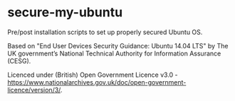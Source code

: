 # secure-my-ubuntu
Pre/post installation scripts to set up properly secured Ubuntu OS.

Based on "End User Devices Security Guidance: Ubuntu 14.04 LTS" by The UK government’s National Technical Authority for Information Assurance (CESG).

Licenced under (British) Open Government Licence v3.0 - https://www.nationalarchives.gov.uk/doc/open-government-licence/version/3/.
